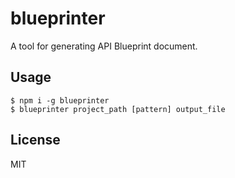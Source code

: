 # blueprinter

A tool for generating API Blueprint document.

## Usage

```shell
$ npm i -g blueprinter
$ blueprinter project_path [pattern] output_file
```

## License

MIT

